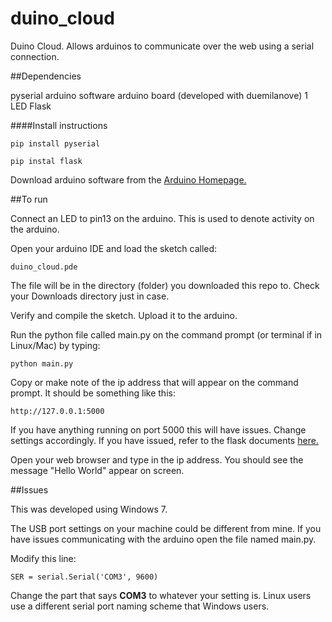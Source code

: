 duino_cloud
===========

Duino Cloud. Allows arduinos to communicate over the web using a serial connection.





##Dependencies

pyserial
arduino software
arduino board (developed with duemilanove)
1 LED
Flask 


####Install instructions

    pip install pyserial
    
    pip instal flask
    

Download arduino software from the <a href="http://arduino.cc">Arduino Homepage.</a>


##To run

Connect an LED to pin13 on the arduino.  This is used to denote activity on the arduino.

Open your arduino IDE and load the sketch called:
 
    duino_cloud.pde
    
The file will be in the directory (folder) you downloaded this repo to. Check your Downloads directory just in case.

Verify and compile the sketch. Upload it to the arduino.

Run the python file called main.py on the command prompt (or terminal if in Linux/Mac) by typing:

    python main.py
    
Copy or make note of the ip address that will appear on the command prompt. It should be something like this:

    http://127.0.0.1:5000
    
If you have anything running on port 5000 this will have issues. Change settings accordingly. 
If you have issued, refer to the flask documents <a href="http://flask.pocoo.org/">here.</a>

Open your web browser and type in the ip address. You should see the message "Hello World" appear on screen.


##Issues

This was developed using Windows 7.

The USB port settings on your machine could be different from mine.
If you have issues communicating with the arduino open the file named main.py.

Modify this line:

    SER = serial.Serial('COM3', 9600)
    
Change the part that says **COM3** to whatever your setting is.
Linux users use a different serial port naming scheme that Windows users.
    
